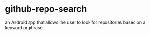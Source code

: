 # github-repo-search
an Android app that allows the user to look for repositories based on a keyword or phrase.
